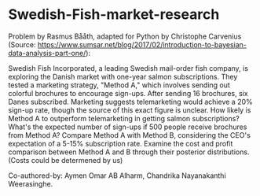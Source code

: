 # Swedish-Fish-market-research

Problem by Rasmus Bååth, adapted for Python by Christophe Carvenius (Source: https://www.sumsar.net/blog/2017/02/introduction-to-bayesian-data-analysis-part-one/):

Swedish Fish Incorporated, a leading Swedish mail-order fish company, is exploring the Danish market with one-year salmon subscriptions. They tested a marketing strategy, "Method A," which involves sending out colorful brochures to encourage sign-ups. After sending 16 brochures, six Danes subscribed. Marketing suggests telemarketing would achieve a 20% sign-up rate, though the source of this exact figure is unclear.
How likely is Method A to outperform telemarketing in getting salmon subscriptions?
What's the expected number of sign-ups if 500 people receive brochures from Method A? 
Compare Method A with Method B, considering the CEO's expectation of a 5-15% subscription rate.
Examine the cost and profit comparison between Method A and B through their posterior distributions. (Costs could be determened by us)

Co-authored-by: Aymen Omar AB Alharm, Chandrika Nayanakanthi Weerasinghe.
